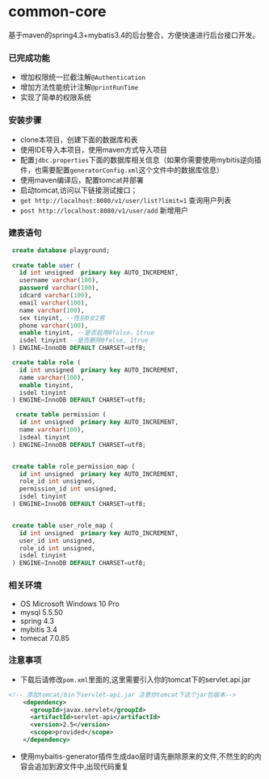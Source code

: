 # common-core
基于maven的spring4.3+mybatis3.4的后台整合，方便快速进行后台接口开发。

### 已完成功能
- 增加权限统一拦截注解`@Authentication`
- 增加方法性能统计注解`@printRunTime`
- 实现了简单的权限系统

### 安装步骤
- clone本项目，创建下面的数据库和表
- 使用IDE导入本项目，使用maven方式导入项目
- 配置`jdbc.properties`下面的数据库相关信息（如果你需要使用mybitis逆向插件，也需要配置`generatorConfig.xml`这个文件中的数据库信息）
- 使用maven编译后，配置tomcat并部署
- 启动tomcat,访问以下链接测试接口；
- `get http://localhost:8080/v1/user/list?limit=1` 查询用户列表
- `post http://localhost:8080/v1/user/add` 新增用户

### 建表语句
```sql
 create database playground;
 
 create table user (
   id int unsigned  primary key AUTO_INCREMENT,
   username varchar(100),
   password varchar(100),
   idcard varchar(100),
   email varchar(100),
   name varchar(100),
   sex tinyint, --性别0女2男
   phone varchar(100),
   enable tinyint, --是否启用0false，1true
   isdel tinyint --是否删除0false, 1true
 ) ENGINE=InnoDB DEFAULT CHARSET=utf8;

 create table role (
   id int unsigned  primary key AUTO_INCREMENT,
   name varchar(100),
   enable tinyint,
   isdel tinyint
 ) ENGINE=InnoDB DEFAULT CHARSET=utf8;

  create table permission (
   id int unsigned  primary key AUTO_INCREMENT,
   name varchar(100),
   isdeal tinyint
 ) ENGINE=InnoDB DEFAULT CHARSET=utf8;


 create table role_permission_map (
   id int unsigned  primary key AUTO_INCREMENT,
   role_id int unsigned,
   permission_id int unsigned,
   isdel tinyint
 ) ENGINE=InnoDB DEFAULT CHARSET=utf8;


 create table user_role_map (
   id int unsigned  primary key AUTO_INCREMENT,
   user_id int unsigned,
   role_id int unsigned,
   isdel tinyint
 ) ENGINE=InnoDB DEFAULT CHARSET=utf8;
```

### 相关环境
- OS Microsoft Windows 10 Pro
- mysql 5.5.50
- spring 4.3
- mybitis 3.4
- tomecat 7.0.85

### 注意事项
- 下载后请修改`pom.xml`里面的,这里需要引入你的tomcat下的servlet.api.jar
```xml 
<!-- 添加tomcat/bin下servlet-api.jar 注意你tomcat下这个jar包版本-->
    <dependency>
      <groupId>javax.servlet</groupId>
      <artifactId>servlet-api</artifactId>
      <version>2.5</version>
      <scope>provided</scope>
    </dependency>
```
- 使用mybaitis-generator插件生成dao层时请先删除原来的文件,不然生的的内容会追加到源文件中,出现代码重复
